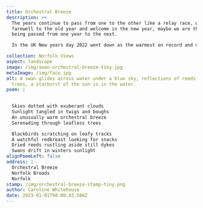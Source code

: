 ```yaml
---
title: Orchestral Breeze
description: >+
  The years continue to pass from one to the other like a relay race, we say
  farewell to the old year and welcome in the new year, maybe we are the battens
  being passed from one year to the next.

  In the UK New years day 2022 went down as the warmest on record and many took advantage of this it was reported some even had barbeques. Most just took to their feet to get out and enjoy the unusually warm winter's day, the southerly winds brought the warmer air and cleared away the last remnants of ‘Christmas fog.’ 

collection: Norfolk Views
aspect: landscape
image: /img/swan-orchestral-breeze-tiny.jpg
metaImage: /img/face.jpg
alt: A swan glides across water under a blue sky, reflections of reeds and
  trees, a starburst of the sun is in the water.
poem: |
  

  Skies dotted with exuberant clouds
  Sunlight tangled in twigs and boughs
  An unusually warm orchestral breeze
  Serenading through leafless trees

  Blackbirds scratching on leafy tracks
  A watchful redbreast looking for snacks
  Dried reeds rustling aside still dykes 
  Swans drift in winters sunlight
alignPoemLeft: false
address: |-
  Orchestral Breeze
  Norfolk Broads
  Norfolk
stamp: /img/orchestral-breeze-stamp-tiny.png
author: Caroline Whitehouse
date: 2023-01-01T08:00:03.586Z
---
```

